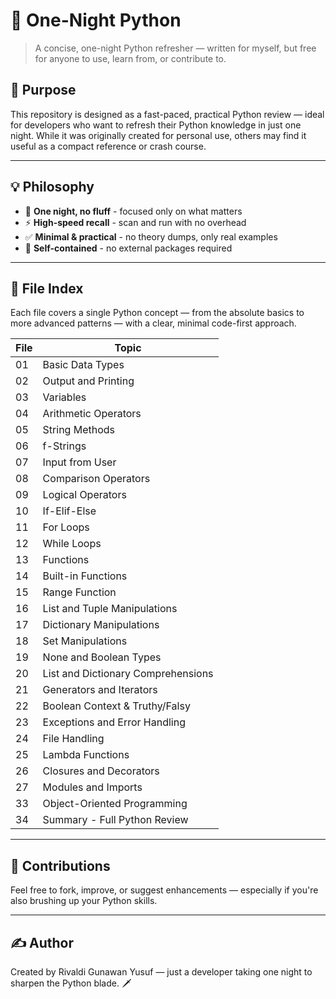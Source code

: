# 🐍 One-Night Python

> A concise, one-night Python refresher — written for myself, but free for anyone to use, learn from, or contribute to.

## 🚀 Purpose

This repository is designed as a fast-paced, practical Python review — ideal for developers who want to refresh their Python knowledge in just one night. While it was originally created for personal use, others may find it useful as a compact reference or crash course.

---

## 💡 Philosophy

- 🧠 **One night, no fluff** - focused only on what matters  
- ⚡ **High-speed recall** - scan and run with no overhead  
- ✅ **Minimal & practical** - no theory dumps, only real examples  
- 📎 **Self-contained** - no external packages required  

---

## 📂 File Index

Each file covers a single Python concept — from the absolute basics to more advanced patterns — with a clear, minimal code-first approach.

| File | Topic |
|------|------------------------------|
| 01   | Basic Data Types |
| 02   | Output and Printing |
| 03   | Variables |
| 04   | Arithmetic Operators |
| 05   | String Methods |
| 06   | f-Strings |
| 07   | Input from User |
| 08   | Comparison Operators |
| 09   | Logical Operators |
| 10   | If-Elif-Else |
| 11   | For Loops |
| 12   | While Loops |
| 13   | Functions |
| 14   | Built-in Functions |
| 15   | Range Function |
| 16   | List and Tuple Manipulations |
| 17   | Dictionary Manipulations |
| 18   | Set Manipulations |
| 19   | None and Boolean Types |
| 20   | List and Dictionary Comprehensions |
| 21   | Generators and Iterators |
| 22   | Boolean Context & Truthy/Falsy |
| 23   | Exceptions and Error Handling |
| 24   | File Handling |
| 25   | Lambda Functions |
| 26   | Closures and Decorators |
| 27   | Modules and Imports |
| 33   | Object-Oriented Programming |
| 34   | Summary - Full Python Review |

---

## 🤝 Contributions

Feel free to fork, improve, or suggest enhancements — especially if you're also brushing up your Python skills.

---

## ✍️ Author

Created by Rivaldi Gunawan Yusuf — just a developer taking one night to sharpen the Python blade. 🗡️